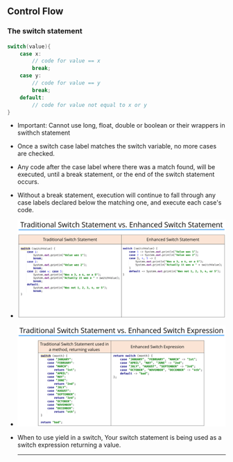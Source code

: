 ## Control Flow

### The switch statement

```java
switch(value){
    case x:
        // code for value == x
        break;
    case y:
        // code for value == y
        break;
    default:
        // code for value not equal to x or y
} 

```

- Important: Cannot use long, float, double or boolean or their wrappers in swithch  statement
- Once a switch case label matches the switch variable, no more cases are checked.
- Any code after the case label where there was a match found, will be executed, until a break statement, or the end of the switch statement occurs.
- Without a break statement, execution will continue to fall through any case labels declared below the matching one, and execute each case's code.
- ![image.png](assets/image.png)
- ![image.png](assets/image1.png)
- When to use yield in a switch, Your switch statement is being used as a switch expression returning a value.

  ---
